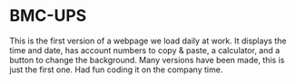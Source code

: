 # BMC-UPS
This is the first version of a webpage we load daily at work. It displays the time and date, has account numbers to copy & paste, a calculator, and a button to change the background. 
Many versions have been made, this is just the first one. Had fun coding it on the company time.
